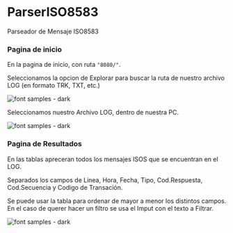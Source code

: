 # ParserISO8583
Parseador de Mensaje ISO8583

<h3>Pagina de inicio</h3>

<p>En la pagina de inicio, con ruta <code>"8080/"</code>.</p>
<p>Seleccionamos la opcion de Explorar para buscar la ruta de nuestro archivo LOG (en formato TRK, TXT, etc.)</p>

![font samples - dark](https://github.com/alerolon15/ParserISO8583/blob/master/img/carpetaraiz.jpg)

<p>Seleccionamos nuestro Archivo LOG, dentro de nuestra PC.</p>

![font samples - dark](https://github.com/alerolon15/ParserISO8583/blob/master/img/codigo.jpg)

<h3>Pagina de Resultados</h3>

<p>En las tablas apreceran todos los mensajes ISOS que se encuentran en el LOG.</p>
<p>Separados los campos de Linea, Hora, Fecha, Tipo, Cod.Respuesta, Cod.Secuencia y Codigo de Transación.</p>
<p>Se puede usar la tabla para ordenar de mayor a menor los distintos campos. En el caso de querer hacer un filtro se usa el Imput con el texto a Filtrar.</p>

![font samples - dark](https://github.com/alerolon15/ParserISO8583/blob/master/img/primeralinea.jpg)

